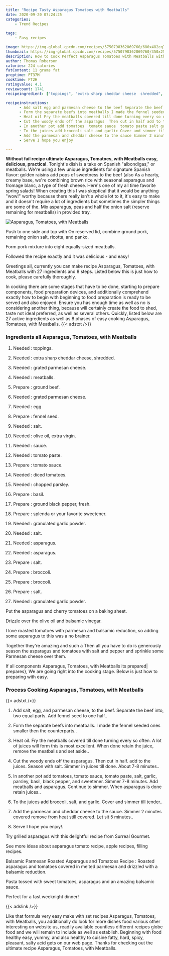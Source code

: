 ```yaml
---
title: "Recipe Tasty Asparagus Tomatoes with Meatballs"
date: 2020-09-20 07:24:25
categories:
    - Trend Recipes
    
tags:
    - Easy recipes

image: https://img-global.cpcdn.com/recipes/5750798362869760/680x482cq70/asparagus-tomatoes-with-meatballs-recipe-main-photo.jpg
thumbnail: https://img-global.cpcdn.com/recipes/5750798362869760/350x250cq70/asparagus-tomatoes-with-meatballs-recipe-main-photo.jpg
description: How to Cook Perfect Asparagus Tomatoes with Meatballs with 27 ingredients and 8 stages of easy cooking.
author: Thomas Roberson
calories: 224 calories
fatContent: 11 grams fat
preptime: PT37M
cooktime: PT2H
ratingvalue: 4.1
reviewcount: 1741
recipeingredient: ["toppings", "extra sharp cheddar cheese  shredded", "grated parmesan cheese", "meatballs", "ground beef", "grated parmesan cheese", "egg", "fennel seed", "salt", "olive oil extra virgin", "sauce", "tomato paste", "tomato sauce", "diced tomatoes", "chopped parsley", "basil", "ground black pepper fresh", "splenda or your favorite sweetener", "granulated garlic powder", "salt", "asparagus", "asparagus", "salt", "broccoli", "broccoli", "salt", "granulated garlic powder"]

recipeinstructions: 
      - Add salt egg and parmesan cheese to the beef Separate the beef into two equal parts Add fennel seed to one half 
      - Form the separate beefs into meatballs I made the fennel seeded ones smaller then the counterparts 
      - Heat oil Fry the meatballs covered till done turning every so often A lot of juices will form this is most excellent When done retain the juice remove the meatballs and set aside 
      - Cut the woody ends off the asparagus  Then cut in half add to the juices Season with salt Simmer in juices till done About 78 minutes 
      - In another pot add tomatoes  tomato sauce  tomato paste salt garlic parsley  basil black pepper and sweetener Simmer 78 minutes  Add meatballs and asparagus Continue to simmer When asparagus is done retain juices 
      - To the juices add broccoli salt and garlic Cover and simmer till tender 
      - Add the parmesan and cheddar cheese to the sauce Simmer 2 minutes covered remove from heat still covered Let sit 5 minutes 
      - Serve I hope you enjoy

---
```




**Without fail recipe ultimate Asparagus, Tomatoes, with Meatballs easy, delicious, practical**. Tonight&#39;s dish is a take on Spanish &#34;albondigas,&#34; or meatballs. We&#39;re using a few unique ingredients for signature Spanish flavor: golden raisins add pops of sweetness to the beef (also As a hearty, creamy base, we&#39;re combining brown rice with seasonal asparagus and fromage blanc, a type of fresh cheese. Here&#39;s one of my all time favorite spring salads! When creating this I was skeptical that it would be anything &#34;wow!&#34; worthy because there really isn&#39;t a whole lot to it, it&#39;s easy to make and it doesn&#39;t require a lot of ingredients but sometimes the simpler things are some of the. Mix asparagus, peas and half the onion salt (reserve remaining for meatballs) in provided tray.


![Asparagus, Tomatoes, with Meatballs](https://img-global.cpcdn.com/recipes/5750798362869760/680x482cq70/asparagus-tomatoes-with-meatballs-recipe-main-photo.jpg "Asparagus, Tomatoes, with Meatballs")



Push to one side and top with On reserved lid, combine ground pork, remaining onion salt, ricotta, and panko.

Form pork mixture into eight equally-sized meatballs.

Followed the recipe exactly and it was delicious - and easy!


Greetings all, currently you can make recipe Asparagus, Tomatoes, with Meatballs with 27 ingredients and 8 steps. Listed below this is just how to cook, please carefully thoroughly.

In cooking there are some stages that have to be done, starting to prepare components, food preparation devices, and additionally comprehend exactly how to begin with beginning to food preparation is ready to be served and also enjoyed. Ensure you has enough time as well as no is considering another thing, because will certainly create the food to shed, taste not ideal preferred, as well as several others. Quickly, listed below are 27 active ingredients as well as 8 phases of easy cooking Asparagus, Tomatoes, with Meatballs.
{{< adstxt />}}

### Ingredients all Asparagus, Tomatoes, with Meatballs


1. Needed  : toppings.

1. Needed  : extra sharp cheddar cheese,  shredded.

1. Needed  : grated parmesan cheese.

1. Needed  : meatballs.

1. Prepare  : ground beef.

1. Needed  : grated parmesan cheese.

1. Needed  : egg.

1. Prepare  : fennel seed.

1. Needed  : salt.

1. Needed  : olive oil, extra virgin.

1. Needed  : sauce.

1. Needed  : tomato paste.

1. Prepare  : tomato sauce.

1. Needed  : diced tomatoes.

1. Needed  : chopped parsley.

1. Prepare  : basil.

1. Prepare  : ground black pepper, fresh.

1. Prepare  : splenda or your favorite sweetener.

1. Needed  : granulated garlic powder.

1. Needed  : salt.

1. Needed  : asparagus.

1. Needed  : asparagus.

1. Prepare  : salt.

1. Prepare  : broccoli.

1. Prepare  : broccoli.

1. Prepare  : salt.

1. Needed  : granulated garlic powder.


Put the asparagus and cherry tomatoes on a baking sheet.

Drizzle over the olive oil and balsamic vinegar.

I love roasted tomatoes with parmesan and balsamic reduction, so adding some asparagus to this was a no brainer.

Together they&#39;re amazing and such a Then all you have to do is generously season the asparagus and tomatoes with salt and pepper and sprinkle some Parmesan cheese over them.


If all components Asparagus, Tomatoes, with Meatballs its prepared| prepares}, We are going right into the cooking stage. Below is just how to preparing with easy.

### Process Cooking Asparagus, Tomatoes, with Meatballs

{{< adstxt />}}


1. Add salt, egg, and parmesan cheese, to the beef. Separate the beef into, two equal parts. Add fennel seed to one half..



1. Form the separate beefs into meatballs. I made the fennel seeded ones smaller then the counterparts..



1. Heat oil. Fry the meatballs covered till done turning every so often. A lot of juices will form this is most excellent. When done retain the juice, remove the meatballs and set aside..



1. Cut the woody ends off the asparagus.  Then cut in half. add to the juices. Season with salt. Simmer in juices till done. About 7-8 minutes..



1. In another pot add tomatoes,  tomato sauce,  tomato paste, salt, garlic, parsley,  basil, black pepper, and sweetener. Simmer 7-8 minutes.  Add meatballs and asparagus. Continue to simmer. When asparagus is done retain juices..



1. To the juices add broccoli, salt, and garlic. Cover and simmer till tender..



1. Add the parmesan and cheddar cheese to the sauce. Simmer 2 minutes covered remove from heat still covered. Let sit 5 minutes..



1. Serve I hope you enjoy!.




Try grilled asparagus with this delightful recipe from Surreal Gourmet.

See more ideas about asparagus tomato recipe, apple recipes, filling recipes.

Balsamic Parmesan Roasted Asparagus and Tomatoes Recipe : Roasted asparagus and tomatoes covered in melted parmesan and drizzled with a balsamic reduction.

Pasta tossed with sweet tomatoes, asparagus and an amazing balsamic sauce.

Perfect for a fast weeknight dinner!


{{< adslink />}}

Like that formula very easy make with set recipes Asparagus, Tomatoes, with Meatballs, you additionally do look for more dishes food various other interesting on website us, readily available countless different recipes globe food and we will remain to include as well as establish. Beginning with food healthy easy, yummy, and also healthy to cuisine fatty, hard, spicy, pleasant, salty acid gets on our web page. Thanks for checking out the ultimate recipe Asparagus, Tomatoes, with Meatballs.
